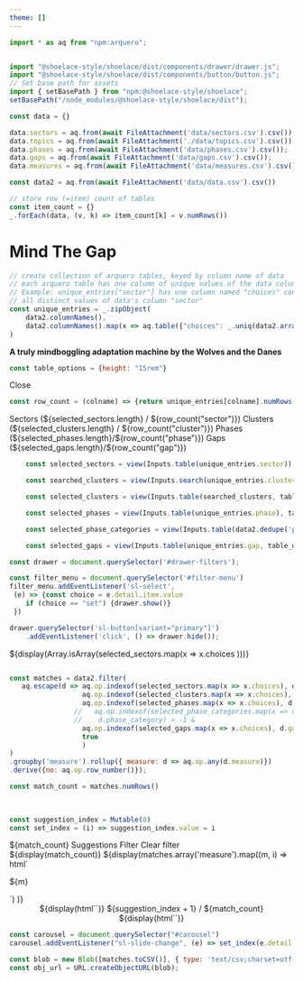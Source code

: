 ```yaml
---
theme: []
---
```


<link rel="stylesheet" href="custom.css">
<link rel="stylesheet" href="assets/shoelace-light.css">

<script defer src="assets/fontawesome/fontawesome.js"></script>
<script defer src="assets/fontawesome/solid.js"></script>

```js   
import * as aq from "npm:arquero";


import "@shoelace-style/shoelace/dist/components/drawer/drawer.js";
import "@shoelace-style/shoelace/dist/components/button/button.js";
// Set base path for assets
import { setBasePath } from "npm:@shoelace-style/shoelace";
setBasePath("/node_modules/@shoelace-style/shoelace/dist");
```

```js
const data = {}

data.sectors = aq.from(await FileAttachment('data/sectors.csv').csv());
data.topics = aq.from(await FileAttachment('./data/topics.csv').csv());    
data.phases = aq.from(await FileAttachment('data/phases.csv').csv());
data.gaps = aq.from(await FileAttachment('data/gaps.csv').csv());
data.measures = aq.from(await FileAttachment('data/measures.csv').csv());

const data2 = aq.from(await FileAttachment('data/data.csv').csv())

```

```js
// store row (=item) count of tables
const item_count = {}
_.forEach(data, (v, k) => item_count[k] = v.numRows())

```



# Mind The Gap


```js
// create collection of arquero tables, keyed by column name of data
// each arquero table has one column of unique values of the data column
// Example: unique_entries["sector"] has one column named "choices" containing
// all distinct values of data's column "sector"
const unique_entries = _.zipObject(
    data2.columnNames(),
    data2.columnNames().map(x => aq.table({"choices": _.uniq(data2.array(x))}))
)

```


<strong>A truly mindboggling adaptation machine by the Wolves and the Danes</strong>



```js
const table_options = {height: "15rem"}
```


<sl-drawer label="Filter suggestions by sector, topic, phase of risk management or adaptation gap:" id="drawer-filters" class="drawer-custom-size" style="--size: 50vw;">

  <sl-button slot="header" variant="primary">Close</sl-button>

```js
const row_count = (colname) => {return unique_entries[colname].numRows()}
```

<sl-tab-group>
    <sl-tab slot="nav" panel="sectors"> Sectors (${selected_sectors.length} / ${row_count("sector")})</sl-tab>
    <sl-tab slot="nav" panel="clusters">Clusters (${selected_clusters.length} / ${row_count("cluster")})</sl-tab>
    <sl-tab slot="nav" panel="phases">Phases (${selected_phases.length}/${row_count("phase")})</sl-tab>
    <sl-tab slot="nav" panel="gaps">Gaps (${selected_gaps.length}/${row_count("gap")})</sl-tab>
    

    
<sl-tab-panel name="sectors" active>

```js
    const selected_sectors = view(Inputs.table(unique_entries.sector))        
```

</sl-tab-panel>

<sl-tab-panel name="clusters">

```js
    const searched_clusters = view(Inputs.search(unique_entries.cluster));
```

```js
    const selected_clusters = view(Inputs.table(searched_clusters, table_options));
```

</sl-tab-panel>
<sl-tab-panel name="phases">


<div class="grid grid-cols-2">

<div>

```js
    const selected_phases = view(Inputs.table(unique_entries.phase), table_options);
```  
</div>
<div>

```js
    const selected_phase_categories = view(Inputs.table(data2.dedupe('phase_category').select('phase_category')));
```  
</div>
</div>


</sl-tab-panel>
<sl-tab-panel name="gaps">

```js
    const selected_gaps = view(Inputs.table(unique_entries.gap, table_options));
```

  </sl-tab-panel>
</sl-tab-group>
</sl-drawer>

```js
const drawer = document.querySelector('#drawer-filters');
```

```js
const filter_menu = document.querySelector('#filter-menu')
filter_menu.addEventListener('sl-select',
 (e) => {const choice = e.detail.item.value
    if (choice == "set") {drawer.show()}
 })

drawer.querySelector('sl-button[variant="primary"]')
    .addEventListener('click', () => drawer.hide());
```

${display(Array.isArray(selected_sectors.map(x => x.choices   )))}


```js

const matches = data2.filter(
   aq.escape(d => aq.op.indexof(selected_sectors.map(x => x.choices), d.sector) > -1 &
                  aq.op.indexof(selected_clusters.map(x => x.choices), d.cluster) > -1 &
                  aq.op.indexof(selected_phases.map(x => x.choices), d.phase) > -1 &
                //   aq.op.indexof(selected_phase_categories.map(x => x.choices), 
                //    d.phase_category) > -1 &
                  aq.op.indexof(selected_gaps.map(x => x.choices), d.gap) > -1 &
                  true                  
                  )
)
.groupby('measure').rollup({ measure: d => aq.op.any(d.measure)})
.derive({no: aq.op.row_number()});

const match_count = matches.numRows()
    
        
```

```js
const suggestion_index = Mutable(0)
const set_index = (i) => suggestion_index.value = i

```


<div class="grid grid-cols-1" style="grid-auto-rows: auto;">
    <div>
        <sl-dropdown>
        <sl-button slot="trigger" size="large" pill caret>${match_count} Suggestions</sl-button>
        <sl-menu id="filter-menu">
            <sl-menu-item value="set"><i class="fa fa-filter"></i> Filter</sl-menu-item>
            <sl-menu-item value="clear"><i class="fa-solid fa-filter-circle-xmark"></i> Clear filter</sl-menu-item>
        </sl-menu>
        </sl-dropdown>
    </div>
    <div>
        ${display(match_count)}
        <sl-carousel id="carousel" navigation mouse-dragging loop class="carousel">
            ${display(matches.array('measure').map((m, i) => html`<sl-carousel-item class="card"><p class="quote">${m}</p></sl-carousel-item>`)
            )}
        </sl-carousel>
    </div>
<div>
<div class="grid grid-cols-1">    
    <div style="text-align:center">
        ${display(html`<sl-progress-bar value=${100*(1+suggestion_index)/match_count} style="--height: 2px;"></sl-progress-bar>`)}
        ${suggestion_index + 1} / ${match_count}
    </div>
</div>
<div class="grid grid-cols-1">
    <div style="text-align:center">
        ${display(html`<sl-button aria-label="download suggestions" size="large" href="${obj_url}" download="result" circle><i class="fa fa-download"></i></sl-button>`)}
    </div>
</div>

```js
const carousel = document.querySelector("#carousel")
carousel.addEventListener("sl-slide-change", (e) => set_index(e.detail.index))
```

```js
const blob = new Blob([matches.toCSV()], { type: 'text/csv;charset=utf-8,' });
const obj_url = URL.createObjectURL(blob);
```

